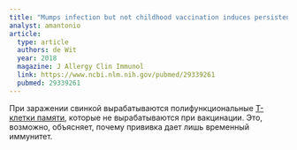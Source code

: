 ```yaml
---
title: "Mumps infection but not childhood vaccination induces persistent polyfunctional CD8+ T-cell memory"
analyst: amantonio
article:
  type: article
  authors: de Wit
  year: 2018
  magazine: J Allergy Clin Immunol
  link: https://www.ncbi.nlm.nih.gov/pubmed/29339261
  pubmed: 29339261
---
```


При заражении свинкой вырабатываются полифункциональные [Т-клетки памяти](https://ru.wikipedia.org/wiki/Т-клетки_памяти), которые не вырабатываются при вакцинации. Это, возможно, объясняет, почему прививка дает лишь временный иммунитет.
